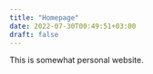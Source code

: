 ```yaml
---
title: "Homepage"
date: 2022-07-30T00:49:51+03:00
draft: false
---
```

This is somewhat personal website.

